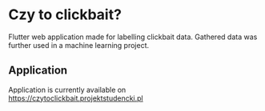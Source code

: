 # Czy to clickbait?
Flutter web application made for labelling clickbait data. Gathered data was further used in a machine learning project.

## Application
Application is currently available on https://czytoclickbait.projektstudencki.pl
